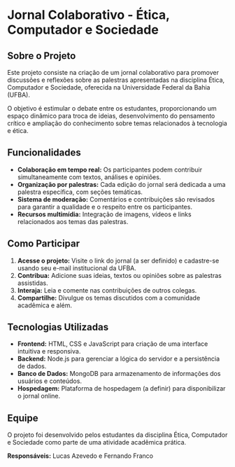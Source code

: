 # Jornal Colaborativo - Ética, Computador e Sociedade

## Sobre o Projeto
Este projeto consiste na criação de um jornal colaborativo para promover discussões e reflexões sobre as palestras apresentadas na disciplina Ética, Computador e Sociedade, oferecida na Universidade Federal da Bahia (UFBA).

O objetivo é estimular o debate entre os estudantes, proporcionando um espaço dinâmico para troca de ideias, desenvolvimento do pensamento crítico e ampliação do conhecimento sobre temas relacionados à tecnologia e ética.

## Funcionalidades
- **Colaboração em tempo real:** Os participantes podem contribuir simultaneamente com textos, análises e opiniões.
- **Organização por palestras:** Cada edição do jornal será dedicada a uma palestra específica, com seções temáticas.
- **Sistema de moderação:** Comentários e contribuições são revisados para garantir a qualidade e o respeito entre os participantes.
- **Recursos multimídia:** Integração de imagens, vídeos e links relacionados aos temas das palestras.

## Como Participar
1. **Acesse o projeto:** Visite o link do jornal (a ser definido) e cadastre-se usando seu e-mail institucional da UFBA.
2. **Contribua:** Adicione suas ideias, textos ou opiniões sobre as palestras assistidas.
3. **Interaja:** Leia e comente nas contribuições de outros colegas.
4. **Compartilhe:** Divulgue os temas discutidos com a comunidade acadêmica e além.

## Tecnologias Utilizadas
- **Frontend:** HTML, CSS e JavaScript para criação de uma interface intuitiva e responsiva.
- **Backend:** Node.js para gerenciar a lógica do servidor e a persistência de dados.
- **Banco de Dados:** MongoDB para armazenamento de informações dos usuários e conteúdos.
- **Hospedagem:** Plataforma de hospedagem (a definir) para disponibilizar o jornal online.

## Equipe
O projeto foi desenvolvido pelos estudantes da disciplina Ética, Computador e Sociedade como parte de uma atividade acadêmica prática.

**Responsáveis:** Lucas Azevedo e Fernando Franco 
